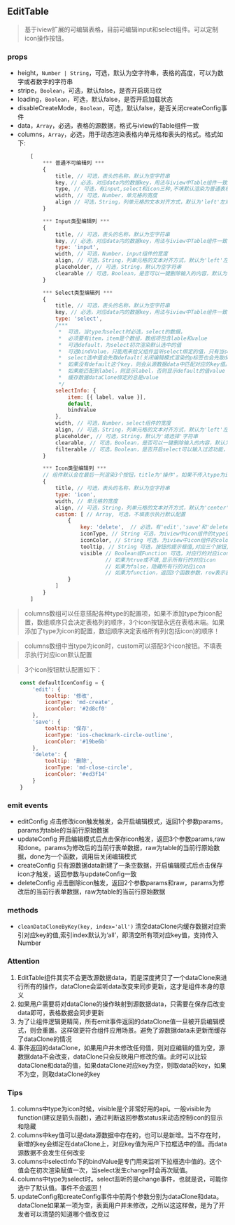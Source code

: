 ## EditTable
> 基于iview扩展的可编辑表格，目前可编辑input和select组件。可以定制icon操作按钮。
### props

* height，`Number | String`，可选，默认为空字符串，表格的高度，可以为数字或者数字的字符串
* stripe，`Boolean`，可选，默认false，是否开启斑马纹
* loading，`Boolean`，可选，默认false，是否开启加载状态
* disableCreateMode，`Boolean`，可选，默认false，是否关闭createConfig事件
* data，`Array`，必选，表格的源数据，格式与iview的Table组件一致
* columns，`Array`，必选，用于动态渲染表格内单元格和表头的格式。格式如下:
    ```javascript
        [
            *** 普通不可编辑列 ***
            {
                title, // 可选，表头的名称，默认为空字符串
                key, // 必选，对应data内的数据key，用法与iview中Table组件一致。如果data内不存在，并且type为'input'或'select'，则会在dataClone上添加key，value为用户编辑的数据！
                type, // 可选，有input,select和icon三种,不填默认渲染为普通表格cell组件，不可编辑
                width, // 可选，Number，单元格的宽度
                align // 可选，String，列单元格的文本对齐方式，默认为'left'左对齐，可选'right'和'center'
            }

            *** Input类型编辑列 ***            
            {
                title, // 可选，表头的名称，默认为空字符串
                key, // 必选，对应data内的数据key，用法与iview中Table组件一致
                type: 'input',
                width, // 可选，Number，input组件的宽度
                align, // 可选，String，列单元格的文本对齐方式，默认为'left'左对齐，可选'right'和'center'
                placeholder, // 可选，String，默认为空字符串
                clearable // 可选，Boolean，是否可以一键删除输入的内容，默认为false
            }

            *** Select类型编辑列 ***            
            {
                title, // 可选，表头的名称，默认为空字符串
                key, // 必选，对应data内的数据key，用法与iview中Table组件一致
                type: 'select',
                /***
                 *  可选，当type为select时必选，select的数据，
                 *  必须要有item，item是个数组，数组项包含lable和value
                 *  可选default，为select初次渲染默认选中的值
                 *  可选bindValue，只能用来给父组件监听select绑定的值，只有当select触发change事件才改变一次
                 *  select选中值会先取default(关闭编辑模式渲染的p标签也会先取default)
                 *  如果没有default这个key，则会从源数据data中匹配对应的key值。
                 *  如果能匹配到label，则显示label，否则显示default的值value
                 *  缓存数据dataClone绑定的总是value
                 */
                selectInfo: {
                    item: [{ label, value }],
                    default,
                    bindValue
                }, 
                width, // 可选，Number，select组件的宽度
                align, // 可选，String，列单元格的文本对齐方式，默认为'left'左对齐，可选'right'和'center'
                placeholder, // 可选，String，默认为'请选择'字符串
                clearable, // 可选，Boolean，是否可以一键删除输入的内容，默认为false
                filterable // 可选，Boolean，是否开启select可以输入过滤功能，只对select生效，默认为false
            }

            *** Icon类型编辑列 ***       
            // 组件默认会在最后一列渲染3个按钮，title为'操作'。如果不传入type为icon的数组项，默认值不会更改     
            {
                title, // 可选，表头的名称，默认为空字符串
                type: 'icon',
                width, // 单元格的宽度
                align, // 可选，String，列单元格的文本对齐方式，默认为'center'居中对齐，可选'left'和'right'
                custom: [ // Array, 可选，不填表示执行默认配置
                    {
                        key: 'delete',  // 必选，有'edit','save'和'delete'三个值，对应三个按钮
                        iconType, // String 可选，为iview中icon组件的type值，默认为对应按钮的type
                        iconColor, // String 可选，为iview中icon组件的color值，默认为对应按钮的color
                        tooltip, // String 可选，按钮的提示框值,对应三个按钮, 分别默认为'修改','保存','删除'
                        visible // Boolean或Function 可选，对应行的对应icon是否显示, 默认全显示
                                // 如果为true或不填,显示所有行的对应icon
                                // 如果为false，隐藏所有行的对应icon
                                // 如果为function，返回3个函数参数，row表示表格当前行数，len表示所有行数，status表示当前行是否处于编辑状态，函数需要return一个布尔值，只显示满足函数条件的对应行icon
                    }
                ]
            }
        ]
    ```
> columns数组可以任意搭配各种type的配置项，如果不添加type为icon配置，数组顺序只会决定表格列的顺序，3个icon按钮永远在表格末端。如果添加了type为icon的配置，数组顺序决定表格所有列(包括icon)的顺序！

> columns数组中当type为icon时，custom可以搭配3个icon按钮。不填表示执行对应icon默认配置

> 3个icon按钮默认配置如下：
    
```javascript
    const defaultIconConfig = {
        'edit': {
            tooltip: '修改',
            iconType: 'md-create',
            iconColor: '#2d8cf0'
        },
        'save': {
            tooltip: '保存',
            iconType: 'ios-checkmark-circle-outline',
            iconColor: '#19be6b'
        },
        'delete': {
            tooltip: '删除',
            iconType: 'md-close-circle',
            iconColor: '#ed3f14'
        }
    }
```
### emit events
* editConfig 点击修改icon触发触发，会开启编辑模式，返回1个参数params，params为table的当前行原始数据
* updateConfig 开启编辑模式后点击保存icon触发，返回3个参数params,raw和done。params为修改后的当前行表单数据，raw为table的当前行原始数据，done为一个函数，调用后关闭编辑模式
* createConfig 只有源数据data新建了一条空数据，开启编辑模式后点击保存icon才触发，返回参数与updateConfig一致
* deleteConfig 点击删除icon触发，返回2个参数params和raw，params为修改后的当前行表单数据，raw为table的当前行原始数据

### methods
* `cleanDataCloneByKey(key, index='all')` 清空dataClone内缓存数据对应索引对应key的值,索引index默认为‘all’，即清空所有项对应key值，支持传入Number

### Attention
1. EditTable组件其实不会更改源数据data，而是深度拷贝了一个dataClone来进行所有的操作，dataClone会监听data改变来同步更新，这才是组件本身的意义
2. 如果用户需要将对dataClone的操作映射到源数据data，只需要在保存后改变data即可，表格数据会同步更新
3. 为了让组件逻辑更精简，所有emit事件返回的dataClone值一旦被开启编辑模式，则会重置。这样做更符合组件应用场景。避免了源数据data未更新而缓存了dataClone的情况
4. 事件返回的dataClone，如果用户并未修改任何值，则对应编辑的值为空，源数据data不会改变，dataClone只会反映用户修改的值。此时可以比较dataClone和data的值，如果dataClone对应key为空，则取data的key，如果不为空，则取dataClone的key

### Tips
1. columns中type为icon时候，visible是个非常好用的api。一般visible为function(建议是箭头函数)，通过判断返回参数status来动态控制icon的显示和隐藏
2. columns中key值可以是data源数据中存在的，也可以是新增。当不存在时，新增的key会绑定在dataClone上，对应key值为用户下拉框选中的值。而data源数据不会发生任何改变
3. columns中selectInfo下的bindValue是专门用来监听下拉框选中值的。这个值会在初次渲染赋值一次，当select发生change时会再次赋值。
4. columns中type为select时。select监听的是change事件，也就是说，可能你选中了默认值。事件不会返回！
5. updateConfig和createConfig事件中前两个参数分别为dataClone和data。dataClone如果某一项为空，表面用户并未修改，之所以这这样做，是为了开发者可以清楚的知道哪个值改变过